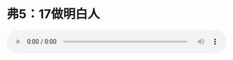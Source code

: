 # 弗5：17做明白人

<audio style="width: 100%;" preload="false" controls controlslist="nodownload"><source src="//file.simai.life/audio/mp3/old/12233.mp3" type="audio/mpeg">Your browser does not support the audio element.</audio>


